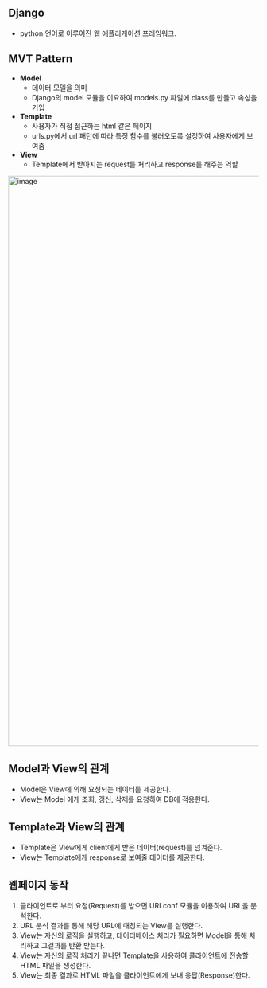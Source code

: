 ## Django 
- python 언어로 이루어진 웹 애플리케이션 프레임워크.

## MVT Pattern
- **Model**
  - 데이터 모델을 의미
  - Django의 model 모듈을 이요하여 models.py 파일에 class를 만들고 속성을 기입
- **Template**
  - 사용자가 직접 접근하는 html 같은 페이지
  - urls.py에서 url 패턴에 따라 특정 함수를 불러오도록 설정하여 사용자에게 보여줌
- **View**
  - Template에서 받아지는 request를 처리하고 response를 해주는 역할
 
<img width="1146" alt="image" src="https://github.com/Likelion-at-SMWU-12th/KyungMinSeo/assets/110973127/71d24952-84b3-4014-a6ee-7b8ea6d7591f">

 
## Model과 View의 관계
- Model은 View에 의해 요청되는 데이터를 제공한다.
- View는 Model 에게 조회, 갱신, 삭제를 요청하여 DB에 적용한다.

## Template과 View의 관계
- Template은 View에게 client에게 받은 데이터(request)를 넘겨준다.
- View는 Template에게 response로 보여줄 데이터를 제공한다. 

## 웹페이지 동작
1. 클라이언트로 부터 요청(Request)를 받으면 URLconf 모듈을 이용하여 URL을 분석한다.
2. URL 분석 결과를 통해 해당 URL에 매칭되는 View를 실행한다.
3. View는 자신의 로직을 실행하고, 데이터베이스 처리가 필요하면 Model을 통해 처리하고 그결과를 반환 받는다.
4. View는 자신의 로직 처리가 끝나면 Template을 사용하여 클라이언트에 전송할 HTML 파일을 생성한다.
5. View는 최종 결과로 HTML 파일을 클라이언트에게 보내 응답(Response)한다.
